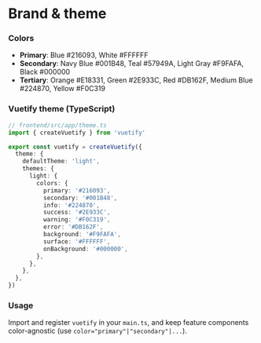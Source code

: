 # Brand & theme

### Colors
- **Primary**: Blue #216093, White #FFFFFF
- **Secondary**: Navy Blue #001B48, Teal #57949A, Light Gray #F9FAFA, Black #000000
- **Tertiary**: Orange #E18331, Green #2E933C, Red #DB162F, Medium Blue #224870, Yellow #F0C319

### Vuetify theme (TypeScript)
```ts
// frontend/src/app/theme.ts
import { createVuetify } from 'vuetify'

export const vuetify = createVuetify({
  theme: {
    defaultTheme: 'light',
    themes: {
      light: {
        colors: {
          primary: '#216093',
          secondary: '#001B48',
          info: '#224870',
          success: '#2E933C',
          warning: '#F0C319',
          error: '#DB162F',
          background: '#F9FAFA',
          surface: '#FFFFFF',
          onBackground: '#000000',
        },
      },
    },
  },
})
```

### Usage
Import and register `vuetify` in your `main.ts`, and keep feature components color-agnostic (use `color="primary"|"secondary"|...`).